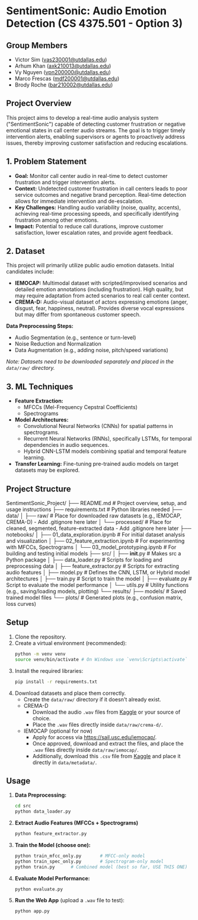 # SentimentSonic: Audio Emotion Detection (CS 4375.501 - Option 3)

## Group Members

*   Victor Sim (vas230001@utdallas.edu)
*   Arhum Khan (axk210013@utdallas.edu)
*   Vy Nguyen (vpn200000@utdallas.edu)
*   Marco Frescas (mdf200001@utdallas.edu)
*   Brody Roche (bar210002@utdallas.edu)

## Project Overview

This project aims to develop a real-time audio analysis system ("SentimentSonic") capable of detecting customer frustration or negative emotional states in call center audio streams. The goal is to trigger timely intervention alerts, enabling supervisors or agents to proactively address issues, thereby improving customer satisfaction and reducing escalations.

## 1. Problem Statement

*   **Goal:** Monitor call center audio in real-time to detect customer frustration and trigger intervention alerts.
*   **Context:** Undetected customer frustration in call centers leads to poor service outcomes and negative brand perception. Real-time detection allows for immediate intervention and de-escalation.
*   **Key Challenges:** Handling audio variability (noise, quality, accents), achieving real-time processing speeds, and specifically identifying frustration among other emotions.
*   **Impact:** Potential to reduce call durations, improve customer satisfaction, lower escalation rates, and provide agent feedback.

## 2. Dataset

This project will primarily utilize public audio emotion datasets. Initial candidates include:

*   **IEMOCAP:** Multimodal dataset with scripted/improvised scenarios and detailed emotion annotations (including frustration). High quality, but may require adaptation from acted scenarios to real call center context.
*   **CREMA-D:** Audio-visual dataset of actors expressing emotions (anger, disgust, fear, happiness, neutral). Provides diverse vocal expressions but may differ from spontaneous customer speech.

**Data Preprocessing Steps:**
*   Audio Segmentation (e.g., sentence or turn-level)
*   Noise Reduction and Normalization
*   Data Augmentation (e.g., adding noise, pitch/speed variations)

*Note: Datasets need to be downloaded separately and placed in the `data/raw/` directory.*

## 3. ML Techniques

*   **Feature Extraction:**
    *   MFCCs (Mel-Frequency Cepstral Coefficients)
    *   Spectrograms
*   **Model Architectures:**
    *   Convolutional Neural Networks (CNNs) for spatial patterns in spectrograms.
    *   Recurrent Neural Networks (RNNs), specifically LSTMs, for temporal dependencies in audio sequences.
    *   Hybrid CNN-LSTM models combining spatial and temporal feature learning.
*   **Transfer Learning:** Fine-tuning pre-trained audio models on target datasets may be explored.

## Project Structure
SentimentSonic_Project/
├── README.md                 # Project overview, setup, and usage instructions
├── requirements.txt          # Python libraries needed
├── data/
│   ├── raw/                  # Place for downloaded raw datasets (e.g., IEMOCAP, CREMA-D) - Add .gitignore here later
│   └── processed/            # Place for cleaned, segmented, feature-extracted data - Add .gitignore here later
├── notebooks/
│   ├── 01_data_exploration.ipynb  # For initial dataset analysis and visualization
│   ├── 02_feature_extraction.ipynb # For experimenting with MFCCs, Spectrograms
│   └── 03_model_prototyping.ipynb # For building and testing initial models
├── src/
│   ├── __init__.py           # Makes src a Python package
│   ├── data_loader.py        # Scripts for loading and preprocessing data
│   ├── feature_extractor.py  # Scripts for extracting audio features
│   ├── model.py              # Defines the CNN, LSTM, or Hybrid model architectures
│   ├── train.py              # Script to train the model
│   ├── evaluate.py           # Script to evaluate the model performance
│   └── utils.py              # Utility functions (e.g., saving/loading models, plotting)
└── results/
    ├── models/               # Saved trained model files
    └── plots/                # Generated plots (e.g., confusion matrix, loss curves)



## Setup
 
1. Clone the repository.
2. Create a virtual environment (recommended):
    ```bash
    python -m venv venv
    source venv/bin/activate # On Windows use `venv\Scripts\activate`
    ```
3. Install the required libraries:
    ```bash
    pip install -r requirements.txt
    ```
4. Download datasets and place them correctly.
    * Create the `data/raw/` directory if it doesn't already exist.
    * CREMA-D
        * Download the audio `.wav` files from [Kaggle](https://www.kaggle.com/datasets/ejlok1/cremad) or your source of choice.
        * Place the `.wav` files directly inside `data/raw/crema-d/`.
    * IEMOCAP (optional for now)
        * Apply for access via https://sail.usc.edu/iemocap/.
        * Once approved, download and extract the files, and place the `.wav` files directly inside `data/raw/iemocap/`.
        * Additionally, download this `.csv` file from [Kaggle](https://www.kaggle.com/datasets/samuelsamsudinng/iemocap-emotion-speech-database) and place it directly in `data/metadata/`. 

## Usage

1. **Data Preprocessing:**
    ```bash
    cd src
    python data_loader.py
    ```
2. **Extract Audio Features (MFCCs + Spectrograms)**
    ```bash
    python feature_extractor.py
    ```
3. **Train the Model (choose one):**
    ```bash
    python train_mfcc_only.py       # MFCC-only model
    python train_spec_only.py       # Spectrogram-only model
    python train.py      # Combined model (best so far, USE THIS ONE)
    ```
4. **Evaluate Model Performance:**
    ```bash
    python evaluate.py
    ```
5. **Run the Web App** (upload a `.wav` file to test):
    ```bash
    python app.py
    ```
